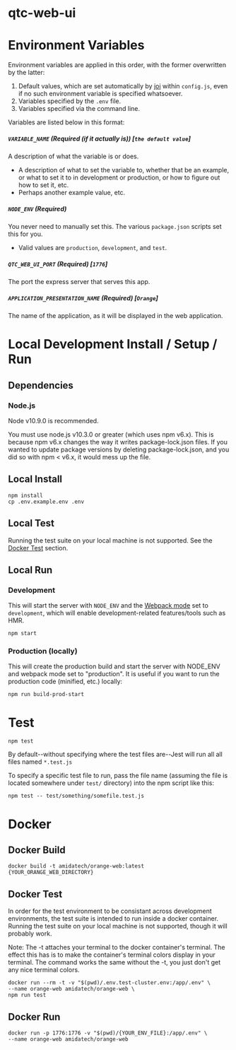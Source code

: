 # qtc-web-ui

# Environment Variables

Environment variables are applied in this order, with the former overwritten by the latter:

1. Default values, which are set automatically by [joi](https://github.com/hapijs/joi) within `config.js`, even if no such environment variable is specified whatsoever.
2. Variables specified by the `.env` file.
3. Variables specified via the command line.

Variables are listed below in this format:

##### `VARIABLE_NAME` (Required (if it actually is)) [`the default value`]

A description of what the variable is or does.
- A description of what to set the variable to, whether that be an example, or what to set it to in development or production, or how to figure out how to set it, etc.
- Perhaps another example value, etc.

##### `NODE_ENV` (Required)

You never need to manually set this. The various `package.json` scripts set this for you.
- Valid values are `production`, `development`, and `test`.

##### `QTC_WEB_UI_PORT` (Required) [`1776`]

The port the express server that serves this app.

##### `APPLICATION_PRESENTATION_NAME` (Required) [`Orange`]

The name of the application, as it will be displayed in the web application.

# Local Development Install / Setup / Run

## Dependencies

### Node.js

Node v10.9.0 is recommended.

You must use node.js v10.3.0 or greater (which uses npm v6.x). This is because npm v6.x changes the way it writes package-lock.json files. If you wanted to update package versions by deleting package-lock.json, and you did so with npm < v6.x, it would mess up the file.

## Local Install

```
npm install
cp .env.example.env .env
```

## Local Test

Running the test suite on your local machine is not supported. See the [Docker Test](#Docker-Test) section.

## Local Run

### Development

This will start the server with `NODE_ENV` and the [Webpack mode](https://webpack.js.org/concepts/mode/) set to `development`, which will enable development-related features/tools such as HMR.

```
npm start
```

### Production (locally)

This will create the production build and start the server with NODE_ENV and webpack mode set to "production". It is useful if you want to run the production code (minified, etc.) locally:

```
npm run build-prod-start
```

# Test

```
npm test
```

By default--without specifying where the test files are--Jest will run all all files named `*.test.js`

To specify a specific test file to run, pass the file name (assuming the file is located somewhere under `test/` directory) into the npm script like this:

```
npm test -- test/something/somefile.test.js
```

# Docker

## Docker Build

```
docker build -t amidatech/orange-web:latest {YOUR_ORANGE_WEB_DIRECTORY}
```

## Docker Test

In order for the test environment to be consistant across development environments, the test suite is intended to run inside a docker container. Running the test suite on your local machine is not supported, though it will probably work.

Note: The -t attaches your terminal to the docker container's terminal. The effect this has is to make the container's terminal colors display in your terminal. The command works the same without the -t, you just don't get any nice terminal colors.


```
docker run --rm -t -v "$(pwd)/.env.test-cluster.env:/app/.env" \
--name orange-web amidatech/orange-web \
npm run test
```

## Docker Run

```
docker run -p 1776:1776 -v "$(pwd)/{YOUR_ENV_FILE}:/app/.env" \
--name orange-web amidatech/orange-web
```
